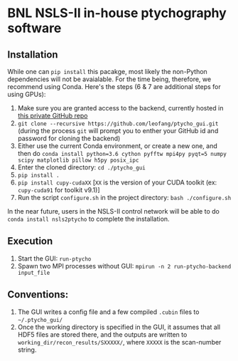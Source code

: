 # BNL NSLS-II in-house ptychography software
## Installation
While one can `pip install` this pacakge, most likely the non-Python dependencies will not be avaialable. For the time being, therefore, we recommend using Conda. Here's the steps (6 & 7 are additional steps for using GPUs):
1. Make sure you are granted access to the backend, currently hosted in [this private GitHub repo](https://github.com/leofang/ptycho)
2. `git clone --recursive https://github.com/leofang/ptycho_gui.git` (during the process `git` will prompt you to enther your GitHub id and password for cloning the backend)
3. Either use the current Conda environment, or create a new one, and then do 
`conda install python=3.6 cython pyfftw mpi4py pyqt=5 numpy scipy matplotlib pillow h5py posix_ipc`
4. Enter the cloned directory: `cd ./ptycho_gui`
5. `pip install .`
6. `pip install cupy-cudaXX` \[`XX` is the version of your CUDA toolkit (ex: `cupy-cuda91` for toolkit v9.1)\]
7. Run the script `configure.sh` in the project directory: `bash ./configure.sh`

In the near future, users in the NSLS-II control network will be able to do `conda install nsls2ptycho` to complete the installation.

## Execution
1. Start the GUI: `run-ptycho`
2. Spawn two MPI processes without GUI: `mpirun -n 2 run-ptycho-backend input_file`

## Conventions:
1. The GUI writes a config file and a few compiled `.cubin` files to `~/.ptycho_gui/`
2. Once the working directory is specified in the GUI, it assumes that all HDF5 files are stored there, and the outputs are written to `working_dir/recon_results/SXXXXX/`, where `XXXXX` is the scan-number string.  
